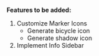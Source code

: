 **Features to be added:**
1. Customize Marker Icons
   - Generate bicycle icon
   - Generate shadow icon
2. Implement Info Sidebar
